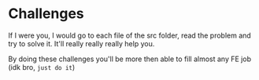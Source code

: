 # Challenges

If I were you, I would go to each file of the src folder, read the problem and try to solve it. It'll really really really help you.

By doing these challenges you'll be more then able to fill almost any FE job (idk bro, `just do it`)
